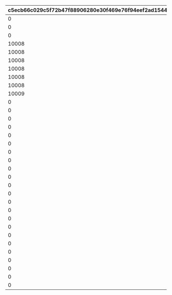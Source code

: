 |c5ecb66c029c5f72b47f88906280e30f469e76f94eef2ad1544e84d521c957d6|aaa5b639a76ce249f7a42e877e5d2c4e4ca14dc3736a8d219b69c2677543023c|6c49e98d5c4dc801d8ee638992d3d3fa979d4e8cb9db8e7d5a96a6c9cf8d7240|197b9cfb2cd77b10ce022554d0fde141686b3f8d0118cade7af4aef049608bd0|544c8eb88bb5ae7189638e43ada2794d2603e7f656479abfb1da5fe5439eae0f|fa686e45f6d4715c4c91f865dd510e8468e8a1c8ce87ba855d1b069ddd672273|4a230b1336ff2b40d2ea8a03b6e0d876152d1bd4c97e440efe1b447aeb8197df|5d0913643bdedd67bf6b2b4b631745caa53456a8f4c7b23e3baf836efdb61721|25f94e3dffb82212aeb087eae5823fa5e88191e26809929fef1575f9843ab1d6|8cc0e55732c0743a63ab6d0170d57afe99deb52ecd3db4cb5c6a9081ee7c3e32|ea4fa95ec04dc5eae522fe00b295f892e2213efb0687da553115fd1719b01964|
| --- | --- | --- | --- | --- | --- | --- | --- | --- | --- | --- |
|0|0|0|10003|10001|0|0|10005|0|50067|10002|
|0|0|0|10003|10001|0|0|10005|10006|50079|10002|
|0|0|0|10003|10001|0|10007|10005|10006|50084|10002|
|10008|0|0|10003|10001|0|10007|10005|10006|50094|10002|
|10008|0|10009|10003|10001|0|10007|10005|10006|50108|10002|
|10008|0|10009|10003|10001|0|10007|10005|10006|50116|10002|
|10008|0|10009|10003|10001|10010|10007|10005|10006|50119|10002|
|10008|0|10009|10003|10001|10010|10007|10005|10006|50129|10002|
|10008|10011|10009|10003|10001|10010|10007|10005|10006|50140|10002|
|10009|10012|10010|10005|10002|10011|10008|10006|10007|50151|10003|
|0|0|0|10011|10009|0|0|10012|10013|50162|10010|
|0|0|0|10012|10010|0|0|10013|10014|50172|10011|
|0|0|0|10013|10011|0|0|10014|10015|50183|10012|
|0|0|0|10015|10013|0|0|10007|10005|50190|10014|
|0|0|0|10014|10012|0|0|10015|10016|50195|10013|
|0|0|0|10016|10014|0|0|10003|10002|50200|10015|
|0|0|0|10015|10013|0|0|10016|10017|50217|10014|
|0|0|0|10017|10015|0|0|10010|10009|50231|10016|
|0|0|0|10016|10014|0|0|10017|10018|50237|10015|
|0|0|0|0|10019|0|0|0|0|50248|0|
|0|0|0|0|10011|0|0|0|0|50261|0|
|0|0|0|0|10020|0|0|0|0|50267|0|
|0|0|0|0|10021|0|0|0|0|50278|0|
|0|0|0|0|10006|0|0|0|0|50291|0|
|0|0|0|0|10022|0|0|0|0|50298|0|
|0|0|0|0|10023|0|0|0|0|50309|0|
|0|0|0|0|10024|0|0|0|0|50321|0|
|0|0|0|0|10025|0|0|0|0|50331|0|
|0|0|0|0|10026|0|0|0|0|50341|0|
|0|0|0|0|10027|0|0|0|0|50354|0|
|0|0|0|0|10028|0|0|0|0|50365|0|
|0|0|0|0|10029|0|0|0|0|50375|0|
|0|0|0|0|10030|0|0|0|0|50383|0|